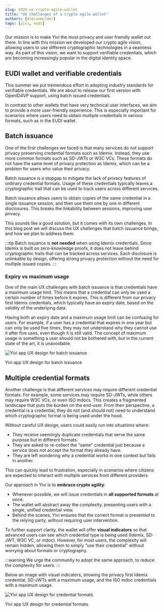 ```yaml
---
slug: 2025-ux-crypto-agile-wallet
title: "UX challenges of a crypto agile wallet"
authors: [dibranmulder]
tags: [yivi, eudi]
---
```


Our mission is to make Yivi the most privacy and user friendly wallet out there. In line with this mission we developed our crypto agile vision, allowing users to use different cryptographic technologies in a seamless way. As part of this vision, we want to support verifiable credentials, which are becoming increasingly popular in the digital identity space.

## EUDI wallet and verifiable credentials
This summer we put tremendous effort in adopting industry standards for verifiable credentials. We are about to release our first version with OpenID4VP support, using batch issued credentials.

In contrast to other wallets that have very technical user interfaces, we aim to provide a more user-friendly experience. This is especially important for scenarios where users need to obtain multiple credentials in various formats, such as in the EUDI wallet.

## Batch issuance
One of the first challenges we faced is that many services do not support privacy preserving credential formats such as Idemix. Instead, they use more common formats such as SD-JWTs or W3C VCs. These formats do not have the same level of privacy protection as Idemix, which can be a problem for users who value their privacy.

Batch issuance is a stopgap to mitigate the lack of privacy features of ordinary credential formats. Usage of these credentials typically leaves a cryptographic trail that can be used to track users across different services. 

Batch issuance allows users to obtain copies of the same credential in a single issuance session, and then use them one by one in different disclosures. This breaks the linkability between sessions, improving user privacy.

This sounds like a good solution, but it comes with its own challenges. In this blog post we will discuss the UX challenges that batch issuance brings, and how we plan to address them.

:::tip
Batch issuance is **not needed** when using Idemix credentials. Since Idemix is built on zero-knowledge proofs, it does not leave behind cryptographic trails that can be tracked across services. Each disclosure is unlinkable by design, offering strong privacy protection without the need for multiple issued copies.
:::

### Expiry vs maximum usage
One of the main UX challenges with batch issuance is that credentials have a maximum usage limit. This means that a credential can only be used a certain number of times before it expires. This is different from our privacy first Idemix credentials, which typically have an expiry date, based on the validity of the underlying data.

Having both an expiry date and a maximum usage limit can be confusing for users. For example, if a user has a credential that expires in one year but can only be used five times, they may not understand why they cannot use it after five uses, even though it is still valid. The concept of maximum usage is something a user should not be bothered with, but in the current state of the art, it is unavoidable.

<div class="center-container">
    <img src="/img/batch-issuance.png" class="mm" alt="Yivi app UX design for batch issuance" />
</div>
<p style={{ textAlign: 'center', marginTop: '1em' }}>
    Yivi app UX design for batch issuance
</p>

## Multiple credential formats
Another challenge is that different services may require different credential formats. For example, some services may require SD-JWTs, while others may require W3C VCs, or even ISO mdocs. This creates a fragmented landscape that puts the burden on the end-user. From their perspective, a credential is a credential, they do not (and should not) need to understand which cryptographic format is being used under the hood.

Without careful UX design, users could easily run into situations where:
- They receive seemingly duplicate credentials that serve the same purpose but in different formats.
- They are asked to re-collect the "same" credential just because a service does not accept the format they already have.
- They are left wondering why a credential works in one context but fails in another.

This can quickly lead to frustration, especially in scenarios where citizens are expected to interact with multiple services from different providers.

Our approach in Yivi is to **embrace crypto agility**:  
- Whenever possible, we will issue credentials in **all supported formats** at once.  
- The wallet will abstract away the complexity, presenting users with a single, unified credential view.  
- Behind the scenes, Yivi ensures that the correct format is presented to the relying party, without requiring user intervention.  

To further support clarity, the wallet will offer **visual indicators** so that advanced users can see which credential type is being used (Idemix, SD-JWT, W3C VC, or mdoc). However, for most users, the complexity will remain hidden, allowing them to simply “use their credential” without worrying about formats or cryptography.

:::warning
We urge the community to adopt the same approach, to reduce the complexity for users.
:::

Below an image with visual indicators, showing the privacy first Idemix credential, SD-JWTs with a maximum usage, and the ISO mdoc credentials with a maximum usage.

<div class="center-container">
    <img src="/img/credential-formats.png" class="mm" alt="Yivi app UX design for credential formats" />
</div>
<p style={{ textAlign: 'center', marginTop: '1em' }}>
    Yivi app UX design for credential formats
</p>
